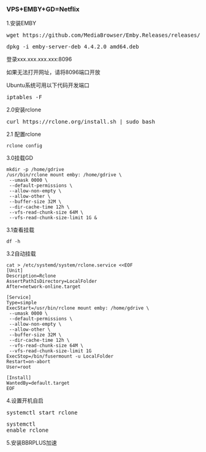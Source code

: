 <h3>VPS+EMBY+GD=Netflix</h3>

1.安装EMBY

   <pre>wget https://github.com/MediaBrowser/Emby.Releases/releases/download/4.4.2.0/emby-server-deb_4.4.2.0_amd64.deb</pre>
    
   <pre>dpkg -i emby-server-deb_4.4.2.0_amd64.deb</pre>
   
登录xxx.xxx.xxx.xxx:8096

如果无法打开网址，请将8096端口开放

Ubuntu系统可用以下代码开发端口<pre>iptables -F</pre>

2.0安装rclone
   <pre>curl https://rclone.org/install.sh | sudo bash</pre>
2.1 配置rclone

    rclone config
3.0挂载GD

    mkdir -p /home/gdrive  
    /usr/bin/rclone mount emby: /home/gdrive \
     --umask 0000 \
     --default-permissions \
     --allow-non-empty \
     --allow-other \
     --buffer-size 32M \
     --dir-cache-time 12h \
     --vfs-read-chunk-size 64M \
     --vfs-read-chunk-size-limit 1G &
3.1查看挂载

    df -h
    
3.2自动挂载

    cat > /etc/systemd/system/rclone.service <<EOF
    [Unit]
    Description=Rclone
    AssertPathIsDirectory=LocalFolder
    After=network-online.target
    
    [Service]
    Type=simple
    ExecStart=/usr/bin/rclone mount emby: /home/gdrive \
     --umask 0000 \
     --default-permissions \
     --allow-non-empty \
     --allow-other \
     --buffer-size 32M \
     --dir-cache-time 12h \
     --vfs-read-chunk-size 64M \
     --vfs-read-chunk-size-limit 1G
    ExecStop=/bin/fusermount -u LocalFolder
    Restart=on-abort
    User=root
    
    [Install]
    WantedBy=default.target
    EOF
     
4.设置开机自启
    <pre>systemctl start rclone</pre>
    <pre>systemctl enable rclone</pre>
5.安装BBRPLUS加速

     

